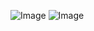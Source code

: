![Image](https://github.com/user-attachments/assets/967a5464-f37c-45c6-904f-ef15ecaf1093)
![Image](https://github.com/user-attachments/assets/ee01c776-aa0c-4b22-9d4c-916db81c0a7f)
